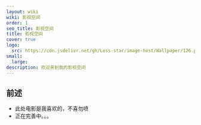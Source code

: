 ```yaml
---
layout: wiki
wiki: 影视空间
order: 1
seo_title: 影视空间
title: 影视空间
cover: true
logo:
  src: https://cdn.jsdelivr.net/gh/Less-star/image-host/Wallpaper/126.png
small: 
  large: 
description: 欢迎来到我的影视空间
---
```

## 前述
- 此处电影是我喜欢的，不喜勿喷
- 正在完善中。。。